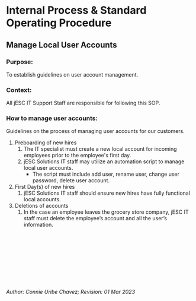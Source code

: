 # Internal Process & Standard Operating Procedure
## Manage Local User Accounts


### Purpose:
To establish guidelines on user account management.


### Context:
All jESC IT Support Staff are responsible for following this SOP.


### How to manage user accounts:
Guidelines on the process of managing user accounts for our customers. 
1. Preboarding of new hires
    1. The IT specialist must create a new local account for incoming employees prior to the employee's first day.
    2. jESC Solutions IT staff may utilize an automation script to manage local user accounts.
        - The script must include add user, rename user, change user password, delete user account.
2. First Day(s) of new hires
    1. jESC Solutions IT staff should ensure new hires have fully functional local accounts. 
3. Deletions of accounts
    1. In the case an employee leaves the grocery store company, jESC IT staff must delete the employee’s account and all the user’s information. 

<br />
<br />
<br />
<br />
<br />
<br />
<br />
<br />

*Author: Connie Uribe Chavez; Revision: 01 Mar 2023*
